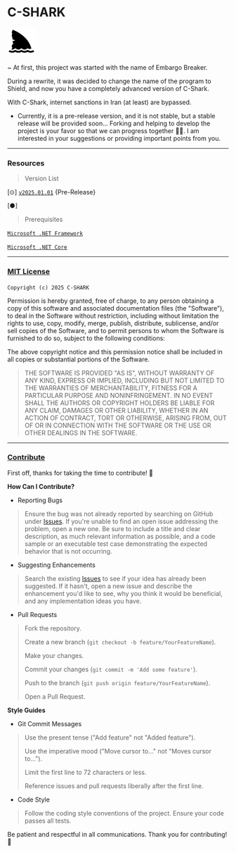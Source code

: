# C-SHARK

<img src="https://github.com/xqb-dpx/C-SHARK/blob/main/img/shark.png" style="width: 64px; height: 64px; background-color: yellow;"/>


~ At first, this project was started with the name of Embargo Breaker.

During a rewrite, it was decided to change the name of the program to Shield, and now you have a completely advanced
version of C-Shark.

With C-Shark, internet sanctions in Iran (at least) are bypassed.

+ Currently, it is a pre-release version, and it is not stable, but a stable release will be provided soon...
Forking and helping to develop the project is your favor so that we can progress together 🙏🏻.
  I am interested in your suggestions or providing important points from you.

---

### Resources

> Version List

[⊙] [`v2025.01.01`](https://github.com/xqb-dpx/C-SHARK/releases/tag/v2025.01.01) {Pre-Release}

[●]

> Prerequisites

[`Microsoft .NET Framework`](https://dotnet.microsoft.com/en-us/download/dotnet-framework)

[`Microsoft .NET Core`](https://dotnet.microsoft.com/en-us/download)

---

### [MIT License](https://github.com/xqb-dpx/C-SHARK/blob/main/LICENSE.md)

`Copyright (c) 2025 C-SHARK`

Permission is hereby granted, free of charge, to any person obtaining a copy
of this software and associated documentation files (the "Software"), to deal
in the Software without restriction, including without limitation the rights
to use, copy, modify, merge, publish, distribute, sublicense, and/or sell
copies of the Software, and to permit persons to whom the Software is
furnished to do so, subject to the following conditions:

The above copyright notice and this permission notice shall be included in all
copies or substantial portions of the Software.

> THE SOFTWARE IS PROVIDED "AS IS", WITHOUT WARRANTY OF ANY KIND, EXPRESS OR
IMPLIED, INCLUDING BUT NOT LIMITED TO THE WARRANTIES OF MERCHANTABILITY,
FITNESS FOR A PARTICULAR PURPOSE AND NONINFRINGEMENT. IN NO EVENT SHALL THE
AUTHORS OR COPYRIGHT HOLDERS BE LIABLE FOR ANY CLAIM, DAMAGES OR OTHER
LIABILITY, WHETHER IN AN ACTION OF CONTRACT, TORT OR OTHERWISE, ARISING FROM,
OUT OF OR IN CONNECTION WITH THE SOFTWARE OR THE USE OR OTHER DEALINGS IN THE
SOFTWARE.

---

### [Contribute](https://github.com/xqb-dpx/C-SHARK/blob/main/CONTRIBUTING.md)

First off, thanks for taking the time to contribute! 🎉

**How Can I Contribute?**

+ Reporting Bugs
  
> Ensure the bug was not already reported by searching on GitHub under [Issues](https://github.com/xqb-dpx/C-SHARK/issues).
> If you're unable to find an open issue addressing the problem, open a new one. Be sure to include a title and clear description, as much relevant information as possible, and a code sample or an executable test case demonstrating the expected behavior that is not occurring.

+ Suggesting Enhancements
  
> Search the existing [Issues](https://github.com/xqb-dpx/C-SHARK/issues) to see if your idea has already been suggested.
> If it hasn't, open a new issue and describe the enhancement you'd like to see, why you think it would be beneficial, and any implementation ideas you have.

+ Pull Requests

> Fork the repository.
>
> Create a new branch (`git checkout -b feature/YourFeatureName`).
> 
> Make your changes.
> 
> Commit your changes (`git commit -m 'Add some feature'`).
> 
> Push to the branch (`git push origin feature/YourFeatureName`).
> 
> Open a Pull Request.

**Style Guides**

+ Git Commit Messages
  
> Use the present tense ("Add feature" not "Added feature").
> 
> Use the imperative mood ("Move cursor to..." not "Moves cursor to...").
> 
> Limit the first line to 72 characters or less.
> 
> Reference issues and pull requests liberally after the first line.

+ Code Style
  
> Follow the coding style conventions of the project.
> Ensure your code passes all tests.

Be patient and respectful in all communications.
Thank you for contributing! 🙌

